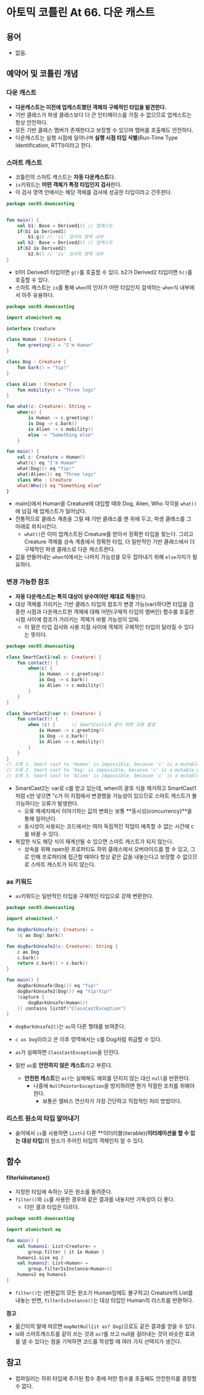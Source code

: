 # 아토믹 코틀린 At 66. 다운 캐스트

## 용어

- 없음.
 
## 예약어 및 코틀린 개념

### 다운 캐스트
- **다운캐스트는 이전에 업캐스트했던 객체의 구체적인 타입을 발견한다.**
- 기반 클래스가 파생 클래스보다 더 큰 인터페이스를 가질 수 없으므로 업캐스트는 항상 안전하다.
- 모든 기반 클래스 멤버가 존재한다고 보장할 수 있으며 멤버를 호출해도 안전하다.
- 다운캐스트는 실행 시점에 일어나며 **실행 시점 타입 식별**(Run-Time Type Identification, RTTI)이라고 한다.

### 스마트 캐스트
- 코틀린의 스마트 캐스트는 **자동 다운캐스트**다.
- `is`키워드는 **어떤 객체가 특정 타입인지 검사**한다.
- 이 검사 영역 안에서는 해당 객체를 검사에 성공한 타입이라고 간주한다.

```kotlin
package sec05.downcasting


fun main() {
    val b1: Base = Derived1() // 업캐스트
    if(b1 is Derived1)
        b1.g() // 'is' 검사의 영역 내부
    val b2: Base = Derived2() // 업캐스트
    if(b2 is Derived2)
        b2.h() // 'is' 검사의 영역 내부
}
```

- b1이 Derived1 타입이면 `g()`를 호출할 수 있다. b2가 Derived2 타입이면 `h()`를 호출할 수 있다.
- 스마트 캐스트는 `is`를 통해 `when`의 인자가 어떤 타입인지 검색하는 `when`식 내부에서 아주 유용하다.


```kotlin
package sec05.downcasting

import atomictest.eq

interface Creature

class Human : Creature {
    fun greeting() = "I'm Human"
}

class Dog : Creature {
    fun bark() = "Yip!"
}

class Alien : Creature {
    fun mobility() = "Three legs"
}

fun what(c: Creature): String =
    when(c) {
        is Human -> c.greeting()
        is Dog -> c.bark()
        is Alien -> c.mobility()
        else -> "Something else"
    }

fun main() {
    val c: Creature = Human()
    what(c) eq "I'm Human"
    what(Dog()) eq "Yip!"
    what(Alien()) eq "Three legs"
    class Who : Creature
    what(Who()) eq "Something else"
}
```

- main()에서 Human을 Creature에 대입할 때와 Dog, Alien, Who 각각을 `what()`에 넘길 때 업캐스트가 일어났다.
- 전통적으로 클래스 계층을 그릴 때 기반 클래스를 맨 위에 두고, 파생 클래스를 그 아래로 위치시킨다.
  - `what()`은 이미 업캐스트된 Creature를 받아서 정확한 타입을 찾는다. 그리고 Creature 객체를 상속 계층에서 정확한 타입, 더 일반적인 기반 클래스에서 더 구체적인 파생 클래스로 다운 캐스트한다.
- 값을 만들어내는 `when`식에서는 나머지 가능성을 모두 잡아내기 위해 `else`가지가 필요하다.


### 변경 가능한 참조
- **자동 다운캐스트는 특히 대상이 상수여야만 제대로 작동**한다.
- 대상 객체를 가리키는 기반 클래스 타입의 참조가 변경 가능(var)하다면 타입을 검증한 시점과 다운캐스트한 객체에 대해 어떤(구체적 타입의 멤버인) 함수를 호출한 시점 사이에 참조가 가리키는 객체가 바뀔 가능성이 있따.
  - 이 말은 타입 검사와 사용 지점 사이에 객체의 구체적인 타입이 달라질 수 있다는 뜻이다.

```kotlin
package sec05.downcasting

class SmartCast1(val c: Creature) {
    fun contact() {
        when(c) {
            is Human -> c.greeting()
            is Dog -> c.bark()
            is Alien -> c.mobility()
        }
    }
}

class SmartCast2(var c: Creature) {
    fun contact() {
        when (c) {      // SmartCast1과 같이 하면 오류 발생
            is Human -> c.greeting()
            is Dog -> c.bark()
            is Alien -> c.mobility()
        }
    }
}
// 오류 1. Smart cast to 'Human' is impossible, because 'c' is a mutable property that could have been changed by this time
// 오류 2. Smart cast to 'Dog' is impossible, because 'c' is a mutable property that could have been changed by this time
// 오류 3. Smart cast to 'Alien' is impossible, because 'c' is a mutable property that could have been changed by this time
```

- SmartCast2는 var로 c를 받고 있는데, when의 괄호 식을 제거하고 SmartCast1 처럼 c만 넣으면 "c가 이 지점에서 변경했을 가능성이 있으므로 스마트 캐스트가 불가능하다는 오류가 발생한다.
  - 오류 메세지에서 이야기하는 값의 변화는 보통 **동시성(concurrency)**을 통해 일어난다.
  - 동시성이 사용되는 코드에서는 여러 독립적인 작업이 예측할 수 없는 시간에 c를 바꿀 수 있다.
- 복잡한 식도 해당 식이 재계산될 수 있으면 스마트 캐스트가 되지 않는다. 
  - 상속을 위해 open된 프로퍼티도 하위 클래스에서 오버라이드를 할 수 있고, 그로 인해 프로퍼티에 접근할 때마다 항상 같은 값을 내놓는다고 보장할 수 없으므로 스마트 캐스트가 되지 않는다.

### as 키워드
- `as`키워드는 일반적인 타입을 구체적인 타입으로 강제 변환한다.

```kotlin
package sec05.downcasting

import atomictest.*

fun dogBarkUnsafe(c: Creature) =
    (c as Dog).bark()

fun dogBarkUnsafe2(c: Creature): String {
    c as Dog
    c.bark()
    return c.bark() + c.bark()
}

fun main() {
    dogBarkUnsafe(Dog()) eq "Yip!"
    dogBarkUnsafe2(Dog()) eq "Yip!Yip!"
    (capture {
        dogBarkUnsafe(Human())
    }) contains listOf("ClassCastException")
}
```

- `dogBarkUnsafe2()`는 `as`의 다른 형태를 보여준다.
- `c as Dog`이라고 쓴 이후 영역에서는 c를 Dog처럼 취급할 수 있다.

- `as`가 실패하면 `ClassCastException`을 던진다. 
- 일반 `as`를 **안전하지 않은 캐스트**라고 부른다.
  - **안전한 캐스트**인 `as?`는 실패해도 예외를 던지지 않는 대신 `null`을 반환한다. 
    - 나중에 `NullPointerException`을 방지하려면 뭔가 적절한 조치를 취해야 한다.
      - 보통은 엘비스 연산자가 가장 간단하고 직접적인 처리 방법이다.

### 리스트 원소의 타입 알아내기

- 술어에서 `is`를 사용하면 `List`나 다른 **이터러블(iterable)(**이터레이션을 할 수 있는 대상 타입**)의 원소가 주어진 타입의 객체인지 알 수 있다.

## 함수

#### filterIsInstance()
- 지정한 타입에 속하는 모든 원소를 돌려준다.
- `filter()`와 `is`를 사용한 경우와 같은 결과를 내놓지만 가독성이 더 좋다.
  - 다만 결과 타입은 다르다.

```kotlin
package sec05.downcasting

import atomictest.eq

fun main() {
    val humans1: List<Creature> =
        group.filter { it is Human }
    humans1.size eq 2
    val humans2: List<Human> =
        group.filterIsInstance<Human>()
    humans2 eq humans1
}
```

- `filter()`는 (반환값의 모든 원소가 Human임에도 불구하고) Creature의 List를 내놓는 반면, `filterIsInstance()`는 대상 타입인 Human의 리스트를 반환하다.

**참고**
  - 옮긴이의 말에 따르면 `mapNotNull{it as? Dog}`으로도 같은 결과를 얻을 수 있다. 
  - is와 스마트캐스트를 같이 쓰는 것과 `as?`를 쓰고 null을 걸러내는 것이 비슷한 효과를 낼 수 있다는 점을 기억하면 코드를 작성할 때 여러 가지 선택지가 생긴다.

## 참고

- 컴파일러는 하위 타입에 추가된 함수 중에 어떤 함수를 호출해도 안전한지를 결정할 수 없다.

